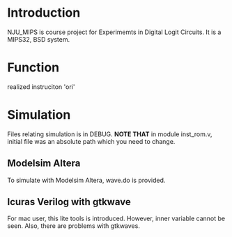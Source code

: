 # Introduction
NJU_MIPS is course project for Experimemts in Digital Logit Circuits. It is a MIPS32, BSD system.

# Function
realized instruciton 'ori'

# Simulation
Files relating simulation is in DEBUG. **NOTE THAT** in module inst\_rom.v, initial file was an absolute path which you need to change.
## Modelsim Altera
  To simulate with Modelsim Altera, wave.do is provided.
## Icuras Verilog with gtkwave
  For mac user, this lite tools is introduced. However, inner variable cannot be seen. Also, there are problems with gtkwaves.
